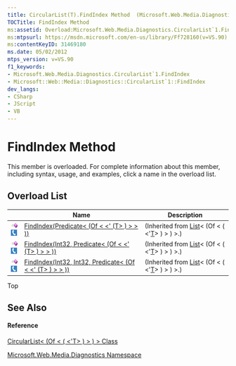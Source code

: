 ```yaml
---
title: CircularList(T).FindIndex Method  (Microsoft.Web.Media.Diagnostics)
TOCTitle: FindIndex Method
ms:assetid: Overload:Microsoft.Web.Media.Diagnostics.CircularList`1.FindIndex
ms:mtpsurl: https://msdn.microsoft.com/en-us/library/Ff728160(v=VS.90)
ms:contentKeyID: 31469180
ms.date: 05/02/2012
mtps_version: v=VS.90
f1_keywords:
- Microsoft.Web.Media.Diagnostics.CircularList`1.FindIndex
- Microsoft::Web::Media::Diagnostics::CircularList`1::FindIndex
dev_langs:
- CSharp
- JScript
- VB
---
```


# FindIndex Method

This member is overloaded. For complete information about this member, including syntax, usage, and examples, click a name in the overload list.

## Overload List

||Name|Description|
|--- |--- |--- |
|![Public method](images/Ff728153.pubmethod(en-us,VS.90).gif "Public method")![Supported by Silverlight for Windows Phone](images/Ff728140.slMobile(en-us,VS.90).gif "Supported by Silverlight for Windows Phone")|[FindIndex(Predicate< (Of < <' (T> ) > > ))](https://msdn.microsoft.com/en-us/library/x1xzf2ca(v=vs.90))|(Inherited from [List](https://msdn.microsoft.com/en-us/library/6sh2ey19(v=vs.90))< (Of < ( <'[T](circularlist-t-class-microsoft-web-media-diagnostics_1.md)> ) > ) >.)|
|![Public method](images/Ff728153.pubmethod(en-us,VS.90).gif "Public method")![Supported by Silverlight for Windows Phone](images/Ff728140.slMobile(en-us,VS.90).gif "Supported by Silverlight for Windows Phone")|[FindIndex(Int32, Predicate< (Of < <' (T> ) > > ))](https://msdn.microsoft.com/en-us/library/efasdh0s(v=vs.90))|(Inherited from [List](https://msdn.microsoft.com/en-us/library/6sh2ey19(v=vs.90))< (Of < ( <'[T](circularlist-t-class-microsoft-web-media-diagnostics_1.md)> ) > ) >.)|
|![Public method](images/Ff728153.pubmethod(en-us,VS.90).gif "Public method")![Supported by Silverlight for Windows Phone](images/Ff728140.slMobile(en-us,VS.90).gif "Supported by Silverlight for Windows Phone")|[FindIndex(Int32, Int32, Predicate< (Of < <' (T> ) > > ))](https://msdn.microsoft.com/en-us/library/7eb596wz(v=vs.90))|(Inherited from [List](https://msdn.microsoft.com/en-us/library/6sh2ey19(v=vs.90))< (Of < ( <'[T](circularlist-t-class-microsoft-web-media-diagnostics_1.md)> ) > ) >.)|


Top

## See Also

#### Reference

[CircularList\< (Of \< ( \<'T\> ) \> ) \> Class](circularlist-t-class-microsoft-web-media-diagnostics_1.md)

[Microsoft.Web.Media.Diagnostics Namespace](microsoft-web-media-diagnostics-namespace_1.md)

